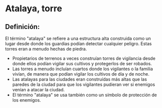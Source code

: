 # Atalaya, torre

## Definición: 

El término "atalaya" se refiere a una estructura alta construida como un lugar desde donde los guardias podían detectar cualquier peligro.  Estas torres eran a menudo hechas de piedra.

* Propietarios de terrenos a veces construían torres de vigilancia desde donde ellos podían vigilar sus cultivos y protegerlos de ser robados.
* Las torres a menudo incluían cuartos donde los vigilantes o la familia vivían, de manera que podían vigilar los cultivos de día y de noche.
* Las atalayas para las ciudades eran construídas más altas que las paredes de la ciudad para que los vigilantes pudieran ver si enemigos venían a atacar la ciudad.
* El término "atalaya" se usa también como un símbolo de protección de los enemigos.

